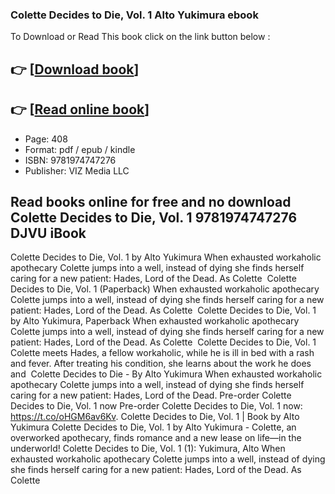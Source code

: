 ### Colette Decides to Die, Vol. 1 Alto Yukimura ebook

To Download or Read This book click on the link button below :

## 👉  [**[Download book](http://get-pdfs.com/download.php?group=book&from=github.com&id=721026&lnk=1079 "Download book")**]

## 👉  [**[Read online book](http://get-pdfs.com/download.php?group=book&from=github.com&id=721026&lnk=1079 "Read online book")**]


* Page: 408
* Format: pdf / epub / kindle
* ISBN: 9781974747276
* Publisher: VIZ Media LLC



## Read books online for free and no download Colette Decides to Die, Vol. 1 9781974747276 DJVU iBook



 Colette Decides to Die, Vol. 1 by Alto Yukimura When exhausted workaholic apothecary Colette jumps into a well, instead of dying she finds herself caring for a new patient: Hades, Lord of the Dead. As Colette 
 Colette Decides to Die, Vol. 1 (Paperback) When exhausted workaholic apothecary Colette jumps into a well, instead of dying she finds herself caring for a new patient: Hades, Lord of the Dead. As Colette 
 Colette Decides to Die, Vol. 1 by Alto Yukimura, Paperback When exhausted workaholic apothecary Colette jumps into a well, instead of dying she finds herself caring for a new patient: Hades, Lord of the Dead. As Colette 
 Colette Decides to Die, Vol. 1 Colette meets Hades, a fellow workaholic, while he is ill in bed with a rash and fever. After treating his condition, she learns about the work he does and 
 Colette Decides to Die - By Alto Yukimura When exhausted workaholic apothecary Colette jumps into a well, instead of dying she finds herself caring for a new patient: Hades, Lord of the Dead.
 Pre-order Colette Decides to Die, Vol. 1 now Pre-order Colette Decides to Die, Vol. 1 now: https://t.co/oHGM6av6Kv.
 Colette Decides to Die, Vol. 1 | Book by Alto Yukimura Colette Decides to Die, Vol. 1 by Alto Yukimura - Colette, an overworked apothecary, finds romance and a new lease on life—in the underworld!
 Colette Decides to Die, Vol. 1 (1): Yukimura, Alto When exhausted workaholic apothecary Colette jumps into a well, instead of dying she finds herself caring for a new patient: Hades, Lord of the Dead. As Colette 





